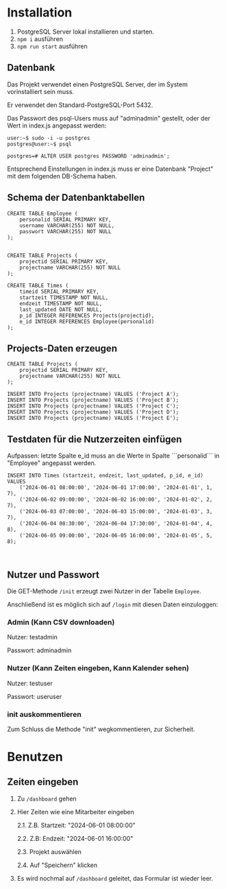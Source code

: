 # Installation

1. PostgreSQL Server lokal installieren und starten.
2. `npm i` ausführen
3. `npm run start` ausführen

## Datenbank

Das Projekt verwendet einen PostgreSQL Server, der im System vorinstalliert sein muss.

Er verwendet den Standard-PostgreSQL-Port 5432.

Das Passwort des psql-Users muss auf "adminadmin" gestellt, oder der Wert in index.js angepasst werden:

```
user:~$ sudo -i -u postgres
postgres@user:~$ psql
```

```
postgres=# ALTER USER postgres PASSWORD 'adminadmin';
```

Entsprechend Einstellungen in index.js muss er eine Datenbank "Project" mit dem folgenden DB-Schema haben.

## Schema der Datenbanktabellen


```
CREATE TABLE Employee (
    personalid SERIAL PRIMARY KEY,
    username VARCHAR(255) NOT NULL,
    passwort VARCHAR(255) NOT NULL
);


CREATE TABLE Projects (
    projectid SERIAL PRIMARY KEY,
    projectname VARCHAR(255) NOT NULL
);

CREATE TABLE Times (
    timeid SERIAL PRIMARY KEY,
    startzeit TIMESTAMP NOT NULL,
    endzeit TIMESTAMP NOT NULL,
    last_updated DATE NOT NULL,
    p_id INTEGER REFERENCES Projects(projectid),
    e_id INTEGER REFERENCES Employee(personalid)
);
```

## Projects-Daten erzeugen

```
CREATE TABLE Projects (
    projectid SERIAL PRIMARY KEY,
    projectname VARCHAR(255) NOT NULL
);

INSERT INTO Projects (projectname) VALUES ('Project A');
INSERT INTO Projects (projectname) VALUES ('Project B');
INSERT INTO Projects (projectname) VALUES ('Project C');
INSERT INTO Projects (projectname) VALUES ('Project D');
INSERT INTO Projects (projectname) VALUES ('Project E');
```

## Testdaten für die Nutzerzeiten einfügen

Aufpassen: letzte Spalte e_id muss an die Werte in Spalte ´´´personalid´´´ in "Employee" angepasst werden.

```
INSERT INTO Times (startzeit, endzeit, last_updated, p_id, e_id)
VALUES
    ('2024-06-01 08:00:00', '2024-06-01 17:00:00', '2024-01-01', 1, 7),
    ('2024-06-02 09:00:00', '2024-06-02 16:00:00', '2024-01-02', 2, 7),
    ('2024-06-03 07:00:00', '2024-06-03 15:00:00', '2024-01-03', 3, 7),
    ('2024-06-04 08:30:00', '2024-06-04 17:30:00', '2024-01-04', 4, 8),
    ('2024-06-05 09:00:00', '2024-06-05 16:00:00', '2024-01-05', 5, 8);
```
`
`

## Nutzer und Passwort

Die GET-Methode `/init` erzeugt zwei Nutzer in der Tabelle `Employee`.

Anschließend ist es möglich sich auf ```/login``` mit diesen Daten einzuloggen:

### Admin (Kann CSV downloaden)

Nutzer: testadmin

Passwort: adminadmin

### Nutzer (Kann Zeiten eingeben, Kann Kalender sehen)

Nutzer: testuser

Passwort: useruser

### init auskommentieren

Zum Schluss die Methode "init" wegkommentieren, zur Sicherheit.

# Benutzen


## Zeiten eingeben

1. Zu ```/dashboard```  gehen
2. Hier Zeiten wie eine Mitarbeiter eingeben

    2.1. Z.B. Startzeit: "2024-06-01 08:00:00"

    2.2. Z.B: Endzeit: "2024-06-01 16:00:00"

    2.3. Projekt auswählen

    2.4. Auf "Speichern" klicken

3. Es wird nochmal auf ```/dashboard``` geleitet, das Formular ist wieder leer.
